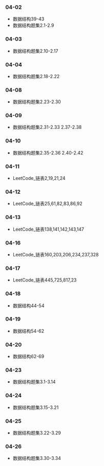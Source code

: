 ### 04-02
* 数据结构39-43
* 数据结构题集2.1-2.9
### 04-03
* 数据结构题集2.10-2.17
### 04-04
* 数据结构题集2.18-2.22
### 04-08
* 数据结构题集2.23-2.30
### 04-09
* 数据结构题集2.31-2.33  2.37-2.38
### 04-10
* 数据结构题集2.35-2.36  2.40-2.42
### 04-11
* LeetCode_链表2,19,21,24
### 04-12
* LeetCode_链表25,61,82,83,86,92
### 04-13
* LeetCode_链表138,141,142,143,147
### 04-16
* LeetCode_链表160,203,206,234,237,328
### 04-17
* LeetCode_链表445,725,817,23
### 04-18
* 数据结构44-54
### 04-19
* 数据结构54-62
### 04-20
* 数据结构62-69
### 04-23
* 数据结构题集3.1-3.14
### 04-24
* 数据结构题集3.15-3.21
### 04-25
* 数据结构题集3.22-3.29
### 04-26
* 数据结构题集3.30-3.34